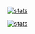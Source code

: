 [![stats](https://github-readme-stats.vercel.app/api?username=LoneDev6&count_private=true&show_icons=true&theme=tokyonight)](https://github.com/LoneDev6/github-readme-stats)

[![stats](https://github-readme-stats.vercel.app/api/top-langs/?username=LoneDev6&langs_count=8&count_private=true&show_icons=true&theme=tokyonight)](https://github.com/LoneDev6/github-readme-stats)

